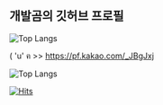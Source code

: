 ## 개발곰의 깃허브 프로필

![Top Langs](https://github-readme-stats.vercel.app/api/top-langs/?username=UantumBear&theme=light&layout=compact&langs_count=13&count_private=true)


( 'u' ฅ >> https://pf.kakao.com/_JBgJxj

![Top Langs](https://github-readme-stats.vercel.app/api/top-langs/?username=UantumBear&theme=light&layout=compact&langs_count=13)

[![Hits](https://hits.seeyoufarm.com/api/count/incr/badge.svg?url=https%3A%2F%2Fgithub.com%2FUantumBear&count_bg=%23928ED7&title_bg=%23000000&icon=ghostery.svg&icon_color=%23FFFFFF&title=hits&edge_flat=false)](https://hits.seeyoufarm.com)
